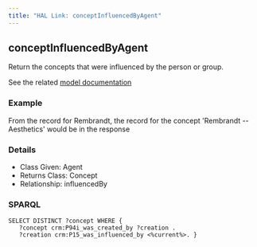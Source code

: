 ```yaml
---
title: "HAL Link: conceptInfluencedByAgent"
---
```


## conceptInfluencedByAgent

Return the concepts that were influenced by the person or group.

See the related [model documentation](/model/concept/#creation-and-influences)

### Example

From the record for Rembrandt, the record for the concept 'Rembrandt -- Aesthetics' would be in the response


### Details

* Class Given: Agent
* Returns Class: Concept
* Relationship: influencedBy


### SPARQL
```
SELECT DISTINCT ?concept WHERE {
   ?concept crm:P94i_was_created_by ?creation .
   ?creation crm:P15_was_influenced_by <%current%>. }
```

